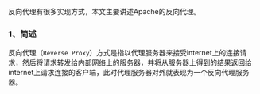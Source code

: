 反向代理有很多实现方式，本文主要讲述Apache的反向代理。

### 1、简述

反向代理（`Reverse Proxy`）方式是指以代理服务器来接受internet上的连接请求，然后将请求转发给内部网络上的服务器，并将从服务器上得到的结果返回给internet上请求连接的客户端，此时代理服务器对外就表现为一个反向代理服务器。
